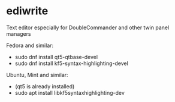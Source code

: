 # ediwrite
Text editor especially for DoubleCommander and other twin panel managers

Fedora and similar:
* sudo dnf install qt5-qtbase-devel
* sudo dnf install kf5-syntax-highlighting-devel

Ubuntu, Mint and similar:
* (qt5 is already installed)
* sudo apt install libkf5syntaxhighlighting-dev

